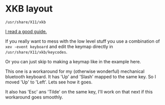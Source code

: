 # XKB layout

`/usr/share/X11/xkb`

[I read a good guide.](https://medium.com/@damko/a-simple-humble-but-comprehensive-guide-to-xkb-for-linux-6f1ad5e13450)

If you really want to mess with the low level stuff you use a combination of `xev -event keyboard` and edit the keymap directly in `/usr/share/X11/xkb/keycodes`.

Or you can just skip to making a keymap like in the example here.

This one is a workaround for my (otherwise wonderful) mechanical bluetooth keyboard. It has 'Up' and 'Slash' mapped to the same key. So I moved 'Up' to 'Left'. Lets see how it goes.

It also has 'Esc' ans 'Tilde' on the same key, I'll work on that next if this workaround goes smoothly.
